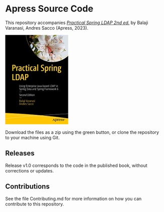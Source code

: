 # Apress Source Code

This repository accompanies [*Practical Spring LDAP 2nd ed.*](https://www.link.springer.com/book/10.1007/979-8-8688-0002-3) by Balaji Varanasi, Andres Sacco (Apress, 2023).

[comment]: #cover
![Cover image](979-8-8688-0001-6.jpg)

Download the files as a zip using the green button, or clone the repository to your machine using Git.

## Releases

Release v1.0 corresponds to the code in the published book, without corrections or updates.

## Contributions

See the file Contributing.md for more information on how you can contribute to this repository.
